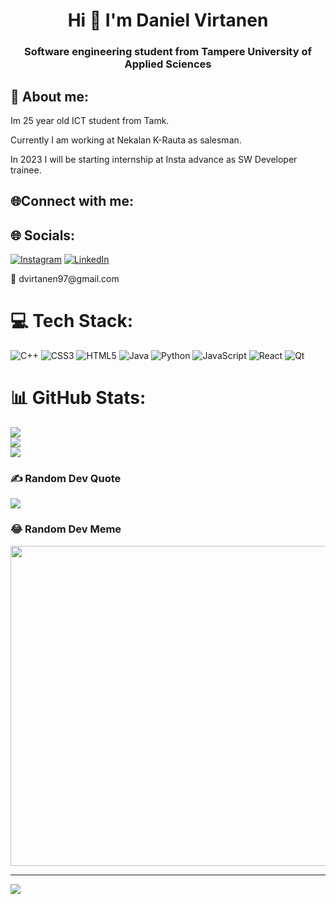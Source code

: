 <h1 align="center">Hi 👋 I'm Daniel Virtanen</h1>
<h3 align="center">Software engineering student from Tampere University of Applied Sciences</h3>

<h2 align="left">💫 About me:</h2>

<p align=left>Im 25 year old ICT student from Tamk.</p>
<p align=left>Currently I am working at Nekalan K-Rauta as salesman.</p>
<p align=left>In 2023 I will be starting internship at Insta advance as SW Developer trainee.</p>
<h2 align="left">🌐Connect with me:</h2>
<p align="left">
  
## 🌐 Socials:
[![Instagram](https://img.shields.io/badge/Instagram-%23E4405F.svg?logo=Instagram&logoColor=white)](https://instagram.com/danielrikugabriel) [![LinkedIn](https://img.shields.io/badge/LinkedIn-%230077B5.svg?logo=linkedin&logoColor=white)](https://linkedin.com/in/Daniel-Virtanen)
<p>📨 dvirtanen97@gmail.com</p>

# 💻 Tech Stack:
![C++](https://img.shields.io/badge/c++-%2300599C.svg?style=flat&logo=c%2B%2B&logoColor=white) ![CSS3](https://img.shields.io/badge/css3-%231572B6.svg?style=flat&logo=css3&logoColor=white) ![HTML5](https://img.shields.io/badge/html5-%23E34F26.svg?style=flat&logo=html5&logoColor=white) ![Java](https://img.shields.io/badge/java-%23ED8B00.svg?style=flat&logo=java&logoColor=white) ![Python](https://img.shields.io/badge/python-3670A0?style=flat&logo=python&logoColor=ffdd54) ![JavaScript](https://img.shields.io/badge/javascript-%23323330.svg?style=flat&logo=javascript&logoColor=%23F7DF1E) ![React](https://img.shields.io/badge/react-%2320232a.svg?style=flat&logo=react&logoColor=%2361DAFB) ![Qt](https://img.shields.io/badge/Qt-%23217346.svg?style=flat&logo=Qt&logoColor=white)
# 📊 GitHub Stats:
![](https://github-readme-stats.vercel.app/api?username=dan5ku&theme=dark&hide_border=true&include_all_commits=true&count_private=false)<br/>
![](https://github-readme-streak-stats.herokuapp.com/?user=dan5ku&theme=dark&hide_border=true)<br/>
![](https://github-readme-stats.vercel.app/api/top-langs/?username=dan5ku&theme=dark&hide_border=true&include_all_commits=true&count_private=false&layout=compact)

### ✍️ Random Dev Quote
![](https://quotes-github-readme.vercel.app/api?type=vetical&theme=dark)

### 😂 Random Dev Meme
<img src="https://random-memer.herokuapp.com/" width="512px"/>

---
[![](https://visitcount.itsvg.in/api?id=dan5ku&icon=3&color=12)](https://visitcount.itsvg.in)
